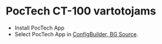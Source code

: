 # PocTech CT-100 vartotojams

- Install PocTech App
- Select PocTech App in [ConfigBuilder, BG Source](../SettingUpAaps/ConfigBuilder.md#bg-source).
